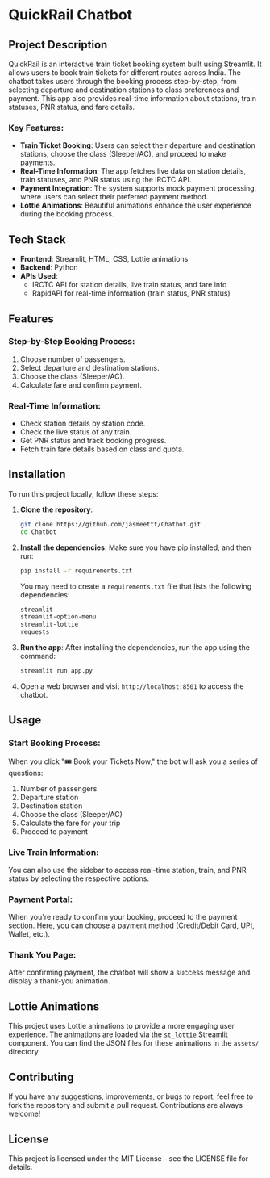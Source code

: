 # QuickRail Chatbot

## Project Description
QuickRail is an interactive train ticket booking system built using Streamlit. It allows users to book train tickets for different routes across India. The chatbot takes users through the booking process step-by-step, from selecting departure and destination stations to class preferences and payment. This app also provides real-time information about stations, train statuses, PNR status, and fare details.

### Key Features:
- **Train Ticket Booking**: Users can select their departure and destination stations, choose the class (Sleeper/AC), and proceed to make payments.
- **Real-Time Information**: The app fetches live data on station details, train statuses, and PNR status using the IRCTC API.
- **Payment Integration**: The system supports mock payment processing, where users can select their preferred payment method.
- **Lottie Animations**: Beautiful animations enhance the user experience during the booking process.

## Tech Stack
- **Frontend**: Streamlit, HTML, CSS, Lottie animations
- **Backend**: Python
- **APIs Used**: 
  - IRCTC API for station details, live train status, and fare info
  - RapidAPI for real-time information (train status, PNR status)

## Features
### Step-by-Step Booking Process:
1. Choose number of passengers.
2. Select departure and destination stations.
3. Choose the class (Sleeper/AC).
4. Calculate fare and confirm payment.

### Real-Time Information:
- Check station details by station code.
- Check the live status of any train.
- Get PNR status and track booking progress.
- Fetch train fare details based on class and quota.

## Installation
To run this project locally, follow these steps:

1. **Clone the repository**:

    ```bash
    git clone https://github.com/jasmeettt/Chatbot.git
    cd Chatbot
    ```

2. **Install the dependencies**: Make sure you have pip installed, and then run:

    ```bash
    pip install -r requirements.txt
    ```

   You may need to create a `requirements.txt` file that lists the following dependencies:

    ```txt
    streamlit
    streamlit-option-menu
    streamlit-lottie
    requests
    ```

3. **Run the app**: After installing the dependencies, run the app using the command:

    ```bash
    streamlit run app.py
    ```

4. Open a web browser and visit `http://localhost:8501` to access the chatbot.

## Usage
### Start Booking Process:
When you click "🎟️ Book your Tickets Now," the bot will ask you a series of questions:
1. Number of passengers
2. Departure station
3. Destination station
4. Choose the class (Sleeper/AC)
5. Calculate the fare for your trip
6. Proceed to payment

### Live Train Information:
You can also use the sidebar to access real-time station, train, and PNR status by selecting the respective options.

### Payment Portal:
When you're ready to confirm your booking, proceed to the payment section. Here, you can choose a payment method (Credit/Debit Card, UPI, Wallet, etc.).

### Thank You Page:
After confirming payment, the chatbot will show a success message and display a thank-you animation.

## Lottie Animations
This project uses Lottie animations to provide a more engaging user experience. The animations are loaded via the `st_lottie` Streamlit component. You can find the JSON files for these animations in the `assets/` directory.

## Contributing
If you have any suggestions, improvements, or bugs to report, feel free to fork the repository and submit a pull request. Contributions are always welcome!

## License
This project is licensed under the MIT License - see the LICENSE file for details.
